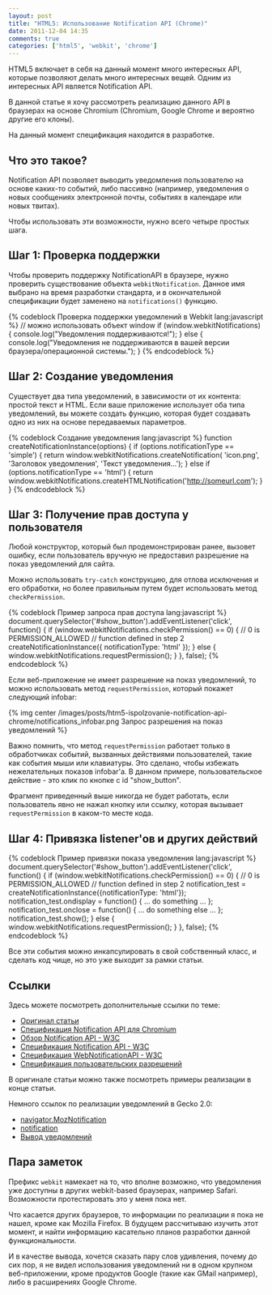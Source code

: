 ```yaml
---
layout: post
title: "HTML5: Использование Notification API (Chrome)"
date: 2011-12-04 14:35
comments: true
categories: ['html5', 'webkit', 'chrome']
---
```


HTML5 включает в себя на данный момент много интересных API, которые
позволяют делать много интересных вещей. Одним из интересных API
является Notification API.

В данной статье я хочу рассмотреть реализацию данного API в браузерах на
основе Chromium (Chromium, Google Chrome и вероятно другие его клоны).

На данный момент спецификация находится в разработке.

## Что это такое?

Notification API позволяет выводить уведомления пользователю на основе
каких-то событий, либо пассивно (например, уведомления о новых
сообщениях электронной почты, событиях в календаре или новых твитах).

Чтобы использовать эти возможности, нужно всего четыре простых шага.

## Шаг 1: Проверка поддержки

Чтобы проверить поддержку NotificationAPI в браузере, нужно проверить
существование объекта `webkitNotification`. Данное имя выбрано на время
разработки стандарта, и в окончательной спецификации будет заменено на
`notifications()` функцию.

{% codeblock Проверка поддержки уведомлений в Webkit lang:javascript %}
// можно использовать объект window
if (window.webkitNotifications) {
  console.log("Уведомления поддерживаются!");
}
else {
  console.log("Уведомления не поддерживаются в вашей версии
браузера/операционной системы.");
}
{% endcodeblock %}

## Шаг 2: Создание уведомления

Существует два типа уведомлений, в зависимости от их контента: простой текст и HTML. Если ваше приложение использует оба типа уведомлений, вы можете создать функцию, которая будет создавать одно из них на основе передаваемых параметров.

{% codeblock Создание уведомления lang:javascript %}
function createNotificationInstance(options) {
  if (options.notificationType == 'simple') {
    return window.webkitNotifications.createNotification(
        'icon.png', 'Заголовок уведомления', 'Текст уведомления...');
  } else if (options.notificationType == 'html') {
    return window.webkitNotifications.createHTMLNotification('http://someurl.com');
  }
}
{% endcodeblock %}

## Шаг 3: Получение прав доступа у пользователя

Любой конструктор, который был продемонстрирован ранее, вызовет ошибку, если пользователь вручную не предоставил разрешение на показ уведомлений для сайта.

Можно использовать `try-catch` конструкцию, для отлова исключения и его обработки, но более правильным путем будет использовать метод `checkPermission`.

{% codeblock Пример запроса прав доступа lang:javascript %}
document.querySelector('#show_button').addEventListener('click', function() {
  if (window.webkitNotifications.checkPermission() == 0) { // 0 is PERMISSION_ALLOWED
    // function defined in step 2
    createNotificationInstance({ notificationType: 'html' });
  } else {
    window.webkitNotifications.requestPermission();
  }
}, false);
{% endcodeblock %}

Если веб-приложение не имеет разрешение на показ уведомлений, то можно использовать метод `requestPermission`, который покажет следующий infobar:

{% img center /images/posts/htm5-ispolzovanie-notification-api-chrome/notifications_infobar.png Запрос разрешения на показ уведомлений %}

Важно помнить, что метод `requestPermission` работает только в обработчиках событий, вызванных действиями пользователей, такие как события мыши или клавиатуры. Это сделано, чтобы избежать нежелательных показов infobar'а. В данном примере, пользовательское действие - это клик по кнопке с id "show_button".

Фрагмент приведенный выше никогда не будет работать, если пользователь явно не нажал кнопку или ссылку, которая вызывает `requestPermission` в каком-то месте кода.

## Шаг 4: Привязка listener'ов и других действий

{% codeblock Пример привязки показа уведомления lang:javascript %}
document.querySelector('#show_button').addEventListener('click', function() {
  if (window.webkitNotifications.checkPermission() == 0) { // 0 is PERMISSION_ALLOWED
    // function defined in step 2
    notification_test = createNotificationInstance({notificationType: 'html'});
    notification_test.ondisplay = function() { ... do something ... };
    notification_test.onclose = function() { ... do something else ... };
    notification_test.show();
  } else {
    window.webkitNotifications.requestPermission();
  }
}, false);
{% endcodeblock %}

Все эти события можно инкапсулировать в свой собственный класс, и сделать код чище, но это уже выходит за рамки статьи.

## Ссылки

Здесь можете посмотреть дополнительные ссылки по теме:

* [Оригинал статьи](http://www.html5rocks.com/en/tutorials/notifications/quick/)
* [Спецификация Notification API для Chromium](http://www.chromium.org/developers/design-documents/desktop-notifications/api-specification)
* [Обзор Notification API - W3C](http://dev.w3.org/2006/webapi/WebNotifications/publish/)
* [Спецификация Notification API - W3C](http://dev.w3.org/2006/webapi/WebNotifications/publish/Notifications.html)
* [Спецификация WebNotificationAPI - W3C](http://dev.w3.org/2006/webapi/WebNotifications/publish/WebNotifications.html)
* [Спецификация пользовательских разрешений](http://dev.w3.org/2009/dap/perms/FeaturePermissions.html#idl-NavigatorPermissions)

В оригинале статьи можно также посмотреть примеры реализации в конце статьи. 

Немного ссылок по реализации уведомлений в Gecko 2.0:

* [navigator.MozNotification](https://developer.mozilla.org/en/DOM/navigator.mozNotification)
* [notification](https://developer.mozilla.org/en/DOM/notification)
* [Вывод уведомлений](https://developer.mozilla.org/en/DOM/Displaying_notifications)

## Пара заметок

Префикс `webkit` намекает на то, что вполне возможно, что уведомления уже доступны в других webkit-based браузерах, например Safari. Возможности протестировать это у меня пока нет.

Что касается других браузеров, то информации по реализации я пока не нашел, кроме как Mozilla Firefox. В будущем рассчитываю изучить этот момент, и найти информацию касательно планов разработки данной функциональности.

И в качестве вывода, хочется сказать пару слов удивления, почему до сих пор, я не видел иcпользования уведомлений ни в одном крупном веб-приложении, кроме продуктов Google (такие как GMail например), либо в расширениях Google Chrome. 